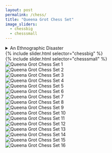 ```yaml
---
layout: post
permalink: /chess/
title: "Queena Grot Chess Set"
image_sliders:
  - chessbig
  - chesssmall
---
```

<section class="section fadeup">

<!-- <h2>{{ page.title }}</h2>
  <p>{{ page.meta }}</p> -->

  <div class="col-1-2 lift">
    <details>
      <summary>An Ethnographic Disaster</summary>
      <br>Ceramic Chess Set
      <br>w/ Glass Top Table
      <br>600 x 600 x 520 cm
      <br><br>ain't nuthin
      <br>black and white
      <br>anymore
      <br>get used to it
      <br><br>Enquire to purchase
      <br>via <a href="mailto:queenagrot@gmail.com">Email</a>/<a href="https://www.instagram.com/queena_grot/" target="_blank">Instagram</a>
    </details>
    <div id="slideshow">
    {% include slider.html selector="chessbig" %}
    </div> 
  </div>

  <div class="col-1-2 lift">
    <div id="slideshow">
    {% include slider.html selector="chesssmall" %}
    </div> 
  </div>

  <div class="col-1-4">
    <div id="slideshow">
      <img src="/assets/images/chess/IMG_9001.JPG" alt="Queena Grot Chess Set 1"/>
    </div> 
  </div>
  <div class="col-1-4">
    <div id="slideshow">
      <img src="/assets/images/chess/IMG_8999.JPG" alt="Queena Grot Chess Set 2"/>
    </div> 
  </div>
  <div class="col-1-4">
    <div id="slideshow">
      <img src="/assets/images/chess/IMG_8997.JPG" alt="Queena Grot Chess Set 3"/>
    </div> 
  </div>
  <div class="col-1-4">
    <div id="slideshow">
      <img src="/assets/images/chess/IMG_9005.JPG" alt="Queena Grot Chess Set 4"/>
    </div> 
  </div>

  <div class="col-1-4">
    <div id="slideshow">
      <img src="/assets/images/chess/IMG_8996.JPG" alt="Queena Grot Chess Set 5"/>
    </div> 
  </div>
  <div class="col-1-4">
    <div id="slideshow">
      <img src="/assets/images/chess/IMG_9008.JPG" alt="Queena Grot Chess Set 6"/>
    </div> 
  </div>
  <div class="col-1-4">
    <div id="slideshow">
      <img src="/assets/images/chess/IMG_9014.JPG" alt="Queena Grot Chess Set 7"/>
    </div> 
  </div>
  <div class="col-1-4">
    <div id="slideshow">
      <img src="/assets/images/chess/IMG_9016.JPG" alt="Queena Grot Chess Set 8"/>
    </div> 
  </div>

  <div class="col-1-4">
    <div id="slideshow">
      <img src="/assets/images/chess/IMG_9018.JPG" alt="Queena Grot Chess Set 9"/>
    </div> 
  </div>
  <div class="col-1-4">
    <div id="slideshow">
      <img src="/assets/images/chess/IMG_9020.JPG" alt="Queena Grot Chess Set 10"/>
    </div> 
  </div>
  <div class="col-1-4">
    <div id="slideshow">
      <img src="/assets/images/chess/IMG_9031.JPG" alt="Queena Grot Chess Set 11"/>
    </div> 
  </div>
  <div class="col-1-4">
    <div id="slideshow">
      <img src="/assets/images/chess/IMG_9038.JPG" alt="Queena Grot Chess Set 12"/>
    </div> 
  </div>

  <div class="col-1-4">
    <div id="slideshow">
      <img src="/assets/images/chess/IMG_9022.JPG" alt="Queena Grot Chess Set 13"/>
    </div> 
  </div>
  <div class="col-1-4">
    <div id="slideshow">
      <img src="/assets/images/chess/IMG_9025.JPG" alt="Queena Grot Chess Set 14"/>
    </div> 
  </div>
  <div class="col-1-4">
    <div id="slideshow">
      <img src="/assets/images/chess/IMG_9013.JPG" alt="Queena Grot Chess Set 15"/>
    </div> 
  </div>
  <div class="col-1-4">
    <div id="slideshow">
      <img src="/assets/images/chess/IMG_9023.JPG" alt="Queena Grot Chess Set 16"/>
    </div> 
  </div>



  <!-- <div class="col-1-1">
    <img src="/assets/images/chess/IMG_8865.JPG" alt="Queena Grot Chess Set"/>
  </div> -->

</section>
